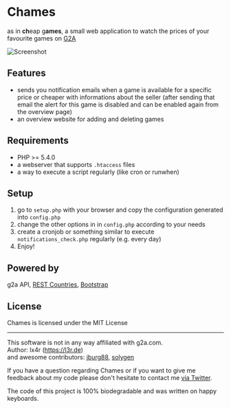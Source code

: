 # Chames
as in **ch**eap g**ames**, a small web application to watch the prices of your favourite games on [G2A](https://www.g2a.com)

![Screenshot](screenshot.png)

## Features
- sends you notification emails when a game is available for a specific price or cheaper with informations about the seller (after sending that email the alert for this game is disabled and can be enabled again from the overview page)
- an overview website for adding and deleting games

## Requirements
- PHP >= 5.4.0
- a webserver that supports `.htaccess` files
- a way to execute a script regularly (like cron or runwhen)

## Setup
1. go to `setup.php` with your browser and copy the configuration generated into `config.php`
2. change the other options in in `config.php` according to your needs
3. create a cronjob or something similar to execute `notifications_check.php` regularly (e.g. every day)
3. Enjoy!

## Powered by
g2a API, [REST Countries](https://restcountries.eu), [Bootstrap](http://getbootstrap.com)

## License

Chames is licensed under the MIT License

----
This software is not in any way affiliated with g2a.com.  
Author: lx4r (<https://l3r.de>)  
and awesome contributors: [jburg88](https://github.com/jburg88), [solygen](https://github.com/solygen)

If you have a question regarding Chames or if you want to give me feedback about my code please don't hesitate to contact me [via Twitter](https://twitter.com/lx4r).

The code of this project is 100% biodegradable and was written on happy keyboards.
